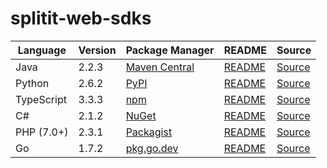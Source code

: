 # splitit-web-sdks

|Language|Version|Package Manager|README|Source|
|-|-|-|-|-|
|Java|2.2.3|[Maven Central](https://central.sonatype.com/artifact/com.konfigthis/splitit-web-java-sdk/2.2.3)|[README](https://github.com/konfig-dev/splitit-web-sdks/tree/main/java#readme)|[Source](https://github.com/konfig-dev/splitit-web-sdks/tree/main/java)|
|Python|2.6.2|[PyPI](https://pypi.org/project/splitit-web-python-sdk/2.6.2)|[README](https://github.com/konfig-dev/splitit-web-sdks/tree/main/python#readme)|[Source](https://github.com/konfig-dev/splitit-web-sdks/tree/main/python)|
|TypeScript|3.3.3|[npm](https://www.npmjs.com/package/splitit-web-typescript-sdk/v/3.3.3)|[README](https://github.com/konfig-dev/splitit-web-sdks/tree/main/typescript#readme)|[Source](https://github.com/konfig-dev/splitit-web-sdks/tree/main/typescript)|
|C#|2.1.2|[NuGet](https://nuget.org/packages/Splitit.Web.Net/2.1.2)|[README](https://github.com/konfig-dev/splitit-web-sdks/tree/main/csharp#readme)|[Source](https://github.com/konfig-dev/splitit-web-sdks/tree/main/csharp)|
|PHP (7.0+)|2.3.1|[Packagist](https://packagist.org/packages/konfig/splitit-web-php-sdk#2.3.1)|[README](https://github.com/konfig-dev/splitit-web-php-sdk#readme)|[Source](https://github.com/konfig-dev/splitit-web-php-sdk)|
|Go|1.7.2|[pkg.go.dev](https://pkg.go.dev/github.com/konfig-dev/splitit-web-sdks/go)|[README](https://github.com/konfig-dev/splitit-web-sdks/go#readme)|[Source](https://github.com/konfig-dev/splitit-web-sdks/go)|